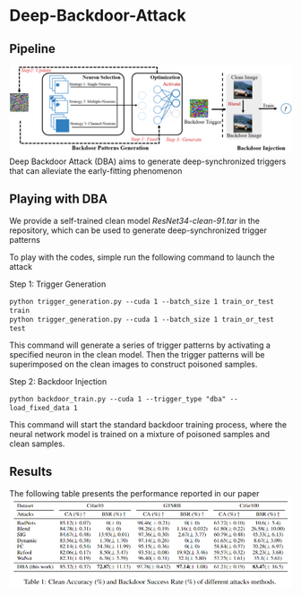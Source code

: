 # Deep-Backdoor-Attack

## Pipeline
![Pipeline](./images/pipeline.png)
Deep Backdoor Attack (DBA) aims to generate deep-synchronized triggers that can alleviate the early-fitting phenomenon
## Playing with DBA
We provide a self-trained clean model *ResNet34-clean-91.tar* in the repository, which can be used to generate deep-synchronized trigger patterns

To play with the codes, simple run the following command to launch the attack

Step 1: Trigger Generation
```shell
python trigger_generation.py --cuda 1 --batch_size 1 train_or_test train
python trigger_generation.py --cuda 1 --batch_size 1 train_or_test test
```
This command will generate a series of trigger patterns by activating a specified neuron in the clean model. Then the trigger patterns will be superimposed on the clean images to construct poisoned samples.

Step 2: Backdoor Injection
```shell
python backdoor_train.py --cuda 1 --trigger_type "dba" --load_fixed_data 1
```
This command will start the standard backdoor training process, where the neural network model is trained on a mixture of poisoned samples and clean samples.

## Results
The following table presents the performance reported in our paper
![](images/results.png)

